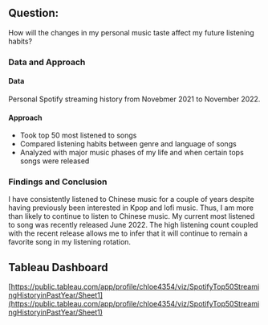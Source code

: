 ## Question:
How will the changes in my personal music taste affect my future listening habits? 

### Data and Approach
#### Data
Personal Spotify streaming history from Novebmer 2021 to November 2022.

#### Approach
* Took top 50 most listened to songs
* Compared listening habits between genre and language of songs
* Analyzed with major music phases of my life and when certain tops songs were released

### Findings and Conclusion
I have consistently listened to Chinese music for a couple of years despite having previously been interested in Kpop and lofi music. Thus, I am more than likely to continue to listen to Chinese music. My current most listened to song was recently released June 2022. The high listening count coupled with the recent release allows me to infer that it will continue to remain a favorite song in my listening rotation.

## Tableau Dashboard
[https://public.tableau.com/app/profile/chloe4354/viz/SpotifyTop50StreamingHistoryinPastYear/Sheet1](https://public.tableau.com/app/profile/chloe4354/viz/SpotifyTop50StreamingHistoryinPastYear/Sheet1)